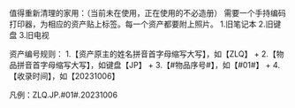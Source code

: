 值得重新清理的家用：（当前未在使用，正在使用的不必造册）
需要一个手持编码打印器，为相应的资产贴上标签。每一个资产都要附上照片。
1.旧笔记本
2.旧键盘
3.旧电视

资产编号规则：
1.【资产原主的姓名拼音首字母缩写大写】，如【ZLQ】
+
2.【物品拼音首字母缩写大写】，如键盘【JP】
+
3.【#物品序号#】，如【#01#】
+
4.【收录时间】，如【20231006】

凡例：ZLQ.JP.#01#.20231006